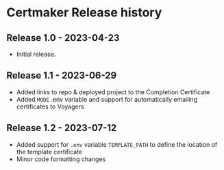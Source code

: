 # Certmaker Release history

## Release 1.0 - 2023-04-23

- Initial release.

## Release 1.1 - 2023-06-29

- Added links to repo & deployed project to the Completion Certificate
- Added `MODE` .env variable and support for automatically emailing certificates to Voyagers

## Release 1.2 - 2023-07-12

- Added support for `.env` variable `TEMPLATE_PATH` to define the location of the template certificate
- Minor code formatting changes
